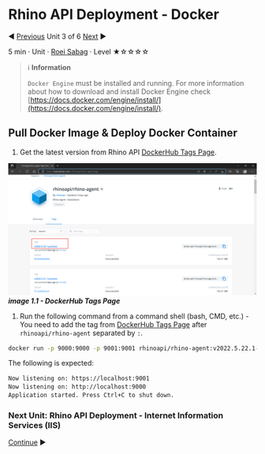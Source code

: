 # Rhino API Deployment - Docker

:arrow_backward: [Previous](./02.DeploymentProcessHost.md) Unit 3 of 6 [Next](./04.DeploymentIIS.md) :arrow_forward:

5 min · Unit · [Roei Sabag](https://www.linkedin.com/in/roei-sabag-247aa18/) · Level ★☆☆☆☆  

> :information_source: **Information**
>  
> `Docker Engine` must be installed and running. For more information about how to download and install Docker Engine check [https://docs.docker.com/engine/install/](https://docs.docker.com/engine/install/).

## Pull Docker Image & Deploy Docker Container

1. Get the latest version from Rhino API [DockerHub Tags Page](https://hub.docker.com/r/rhinoapi/rhino-agent/tags).  

![image 1.1 - DockerHub Tags Page](./Images/m01u03_1.png)  
_**image 1.1 - DockerHub Tags Page**_  

1. Run the following command from a command shell (bash, CMD, etc.) - You need to add the tag from [DockerHub Tags Page](https://hub.docker.com/r/rhinoapi/rhino-agent/tags) after `rhinoapi/rhino-agent` separated by `:`.

```bash
docker run -p 9000:9000 -p 9001:9001 rhinoapi/rhino-agent:v2022.5.22.1-preview
```  

The following is expected:  

```bash
Now listening on: https://localhost:9001
Now listening on: http://localhost:9000
Application started. Press Ctrl+C to shut down.
```  

### Next Unit: Rhino API Deployment - Internet Information Services (IIS)

[Continue](./04.DeploymentIIS.md) :arrow_forward:
